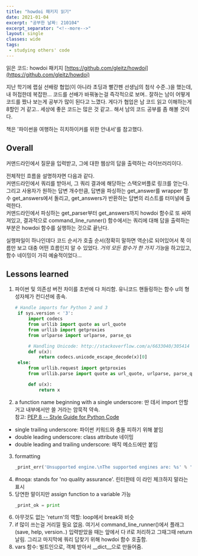 ```yaml
---
title: "howdoi 패키지 읽기"
date: 2021-01-04
excerpt: "공부한 날짜: 210104"
excerpt_separator: "<!--more-->"
layout: single
classes: wide
tags: 
 - studying others' code
---
```



읽은 코드: howdoi 패키지 [https://github.com/gleitz/howdoi](https://github.com/gleitz/howdoi)

지난 학기에 랩실 선배랑 협업(이 아니라 초딩과 빨간펜 선생님의 첨삭 수준..)을 했는데, 내 허접한데 복잡한... 코드를 선배가 바꿔놓는걸 즉각적으로 보며.. 잘하는 남이 어떻게 코드를 짰나 보는게 공부가 많이 된다고 느꼈다. 게다가 협업은 남 코드 읽고 이해하는게 8할인 거 같고.. 세상에 좋은 코드는 많은 것 같고.. 해서 남의 코드 공부를 좀 해볼 것이다.


책은 '파이썬을 여행하는 히치하이커를 위한 안내서'를 참고했다.


## Overall

커맨드라인에서 질문을 입력받고, 그에 대한 웹상의 답을 출력하는 라이브러리이다.  


전체적인 흐름을 설명하자면 다음과 같다.  
커맨드라인에서 쿼리를 받아서, 그 쿼리 결과에 해당하는 스택오버플로 링크를 얻는다. 그리고 사용자가 원하는 답변 개수만큼, 답변을 파싱하는 get_answer를 wrapper 함수 get_answers에서 돌리고, get_answers가 반환하는 답변의 리스트를 터미널에 출력한다.  
커맨드라인에서 파싱하는 get_parser부터 get_answers까지 howdoi 함수로 또 싸여져있고, 결과적으로 command_line_runner()	함수에서는 쿼리에 대해 답을 출력하는 부분은 howdoi 함수를 실행하는 것으로 끝난다.  


실행파일이 하나인데다 코드 순서가 호출 순서(정확히 말하면 역순)로 되어있어서 쭉 이름만 보고 대충 어떤 흐름인지 알 수 있었다.
*거의 모든 함수가 한 가지 기능*을 하고있고, 함수 네이밍이 가히 예술적이었다...



## Lessons learned

1. 파이썬 및 의존성 버전 차이를 초반에 다 처리함. 유니코드 핸들링하는 함수 u의 형성자체가 컨디션에 종속.
   ```python
   # Handle imports for Python 2 and 3
	if sys.version < '3':
	    import codecs
	    from urllib import quote as url_quote
	    from urllib import getproxies
	    from urlparse import urlparse, parse_qs

	    # Handling Unicode: http://stackoverflow.com/a/6633040/305414
	    def u(x):
	        return codecs.unicode_escape_decode(x)[0]
	else:
	    from urllib.request import getproxies
	    from urllib.parse import quote as url_quote, urlparse, parse_qs

	    def u(x):
	        return x
   ```
2. a function name beginning with a single underscore: 딴 데서 import 안할 거고 내부에서만 쓸 거라는 암묵적 약속.  
참고: [PEP 8 -- Style Guide for Python Code](https://www.python.org/dev/peps/pep-0008/)
 - single trailing underscore: 파이썬 키워드와 충돌 피하기 위해 붙임
 - double leading underscore: class attribute 네이밍
 - double leading and trailing underscore: 매직 메소드에만 붙임
3. formatting
   ```python
   _print_err('Unsupported engine.\nThe supported engines are: %s' % ', '.join(SUPPORTED_SEARCH_ENGINES))
   ```
4. \#noqa: stands for 'no quality assurance'. 린터한테 이 라인 체크하지 말라는 표시
5. 당연한 말이지만 assign function to a variable 가능
   ```python
   _print_ok = print
   ```
6. 아무것도 없는 'return'의 역할: loop에서 break와 비슷
7. if 많이 쓰는걸 거리낄 필요 없음. 여기서 command_line_runner()에서 플래그(save, help, version..) 입력받았을 때는 앞에서 다 if로 처리하고 그때그때 return 날림. 그리고 마지막에 쿼리 답찾기 위해 howdoi 함수 호출함.
8. vars 함수: 빌트인으로, 객체 받아서 __dict__으로 만들어줌. 

